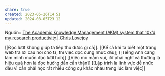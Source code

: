```yaml
---
share: true
created: 2023-05-26T14:51
updated: 2024-08-05T23:12
---
```

Nguồn:: [The Academic Knowledge Management (AKM) system that 10x’d my research productivity | Chris Lovejoy](https://www.chrislovejoy.me/akm)

[[Đọc lướt không giúp ta tiếp thu được gì cả]]. [[Kể cả khi ta biết một trang web trả lời câu hỏi cho ta, thì việc đọc cũng nhức đầu]]
[[Tiếng Anh càng làm mình muốn đọc lướt hơn]] 
[[Việc mò mẫm vui, đỡ phải nghĩ và thường là hiệu quả hơn là đọc hướng dẫn cẩn thận]] 
[[Lập trình là lĩnh vực dễ nhức đầu vì cần phải học rất nhiều công cụ khác nhau trong lúc làm việc]] 
